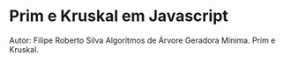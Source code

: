 # Prim e Kruskal em Javascript

Autor: Filipe Roberto Silva
Algoritmos de Árvore Geradora Mínima. Prim e Kruskal.
